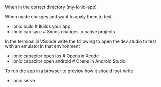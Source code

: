 When in the correct directory (my-ionic-app)

When made changes and want to apply them to test
- ionic build        # Builds your app
- ionic cap sync     # Syncs changes to native projects

In the terminal in VScode write the following to open the dev studio to test with an emulator in that environment
- ionic capacitor open ios     # Opens in Xcode
- ionic capacitor open android # Opens in Android Studio

To run the app in a browser to preview how it should look write
-  ionic serve
